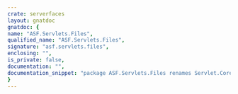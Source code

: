 ```yaml
---
crate: serverfaces
layout: gnatdoc
gnatdoc: {
name: "ASF.Servlets.Files",
qualified_name: "ASF.Servlets.Files",
signature: "asf.servlets.files",
enclosing: "",
is_private: false,
documentation: "",
documentation_snippet: "package ASF.Servlets.Files renames Servlet.Core.Files;",
}
---
```

